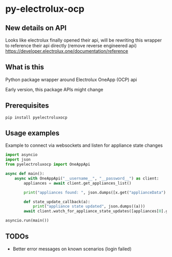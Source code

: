 # py-electrolux-ocp

## New details on API

Looks like electrolux finally opened their api, will be rewriting this wrapper to reference their api directly (remove reverse engineered api)
<https://developer.electrolux.one/documentation/reference>

## What is this

Python package wrapper around Electrolux OneApp (OCP) api

Early version, this package APIs might change

## Prerequisites

```
pip install pyelectroluxocp
```

## Usage examples

Example to connect via websockets and listen for appliance state changes
```py
import asyncio
import json
from pyelectroluxocp import OneAppApi

async def main():
    async with OneAppApi("__username__", "__password__") as client:
        appliances = await client.get_appliances_list()

        print("appliances found: ", json.dumps([x.get("applianceData").get("applianceName")+" "+x.get("applianceId") for x in appliances]))

        def state_update_callback(a):
            print("appliance state updated", json.dumps((a)))
        await client.watch_for_appliance_state_updates([appliances[0].get("applianceId")], state_update_callback)

asyncio.run(main())
```

## TODOs

- Better error messages on known scenarios (login failed)

